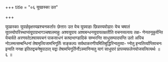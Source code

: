 +++
title = "०६ यूपव्रस्का उत"

+++

यूपव्रस्काः यूपार्हवृक्षस्यव्रश्चनकर्तारः छेत्तारः उत येच यूपवाहाः छिन्नस्यवोढारः येच चषालं यूपस्योपरिस्थाप्यंयूपाग्रभागञ्चषालमाहुः अश्वयूपाय अश्वबन्धनयूपायतक्षतीति वचनव्यत्ययः तक्ष- णेनतनूकुर्वन्ति येचार्वते अरणवतेऽश्वायपचनं पाकसाधनं काष्ठभाण्डादिकं सम्भरन्ति साधुसम्पादयन्ति उतो अपिच नोऽस्मत्सम्बन्धिनां तेषामृत्विजामभिगूर्तिः सङ्कल्पः सर्वथाकरणीयमितिबुद्धिरिन्वतुव्या- प्नोतु इन्वतिर्व्याप्तिवचनः इन्वति ननक्ष इतितद्वचनेषुपाठात् यद्वा तेषामभिगूर्तिर्नोऽस्मानिन्वतु यागं साधुपारं प्रापय्यफलेनयोजयत्वित्यर्थः ॥ ६ ॥